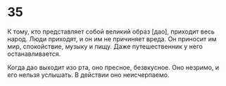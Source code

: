 # 35

К тому, кто представляет собой великий образ [дао], приходит весь народ. Люди приходят, и он им не причиняет вреда. Он приносит им мир, спокойствие, музыку и пищу. Даже путешественник у него останавливается.

Когда дао выходит изо рта, оно пресное, безвкусное. Оно незримо, и его нельзя услышать. В действии оно неисчерпаемо.